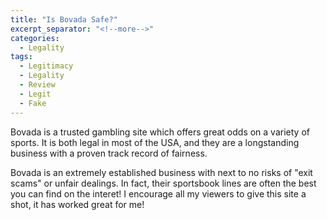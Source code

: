 ```yaml
---
title: "Is Bovada Safe?"
excerpt_separator: "<!--more-->"
categories:
  - Legality
tags:
  - Legitimacy
  - Legality
  - Review
  - Legit
  - Fake
---
```


Bovada is a trusted gambling site which offers great odds on a variety of sports. It is both legal in most of the USA, and they are a longstanding business with a proven track record of fairness.
<!--more-->

Bovada is an extremely established business with next to no risks of "exit scams" or unfair dealings. In fact, their sportsbook lines are often the best you can find on the interet! I encourage all my viewers to give this site a shot, it has worked great for me!
